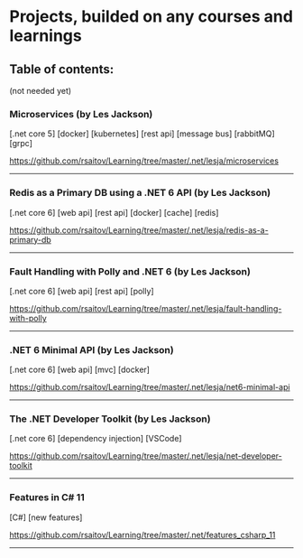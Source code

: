 # Projects, builded on any courses and learnings
## Table of contents:
(not needed yet)
### Microservices (by Les Jackson)
[.net core 5] [docker] [kubernetes] [rest api] [message bus] [rabbitMQ] [grpc]

https://github.com/rsaitov/Learning/tree/master/.net/lesja/microservices

---

### Redis as a Primary DB using a .NET 6 API (by Les Jackson)
[.net core 6] [web api] [rest api] [docker] [cache] [redis]

https://github.com/rsaitov/Learning/tree/master/.net/lesja/redis-as-a-primary-db

---

### Fault Handling with Polly and .NET 6 (by Les Jackson)
[.net core 6] [web api] [rest api] [polly]

https://github.com/rsaitov/Learning/tree/master/.net/lesja/fault-handling-with-polly

---

### .NET 6 Minimal API (by Les Jackson)
[.net core 6] [web api] [mvc] [docker]

https://github.com/rsaitov/Learning/tree/master/.net/lesja/net6-minimal-api

---

### The .NET Developer Toolkit (by Les Jackson)
[.net core 6] [dependency injection] [VSCode]

https://github.com/rsaitov/Learning/tree/master/.net/lesja/net-developer-toolkit

---

### Features in C# 11
[C#] [new features]

https://github.com/rsaitov/Learning/tree/master/.net/features_csharp_11

---
